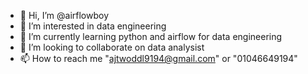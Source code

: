 - 👋 Hi, I’m @airflowboy
- 👀 I’m interested in data engineering
- 🌱 I’m currently learning python and airflow for data engineering
- 💞️ I’m looking to collaborate on data analysist
- 📫 How to reach me "ajtwoddl9194@gmail.com" or "01046649194"

<!---
airflowboy/airflowboy is a ✨ special ✨ repository because its `README.md` (this file) appears on your GitHub profile.
You can click the Preview link to take a look at your changes.
--->
